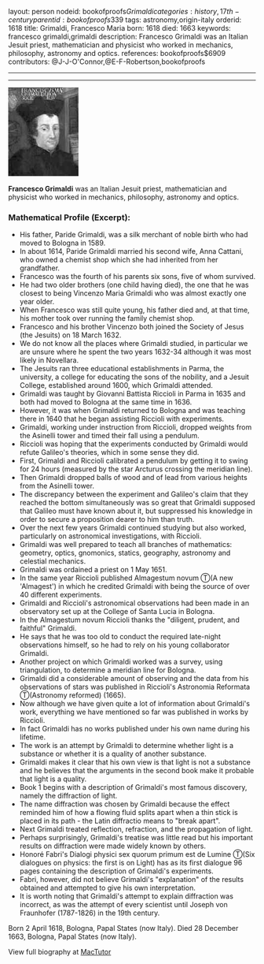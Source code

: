 layout: person
nodeid: bookofproofs$Grimaldi
categories: history,17th-century
parentid: bookofproofs$339
tags: astronomy,origin-italy
orderid: 1618
title: Grimaldi, Francesco Maria
born: 1618
died: 1663
keywords: francesco grimaldi,grimaldi
description: Francesco Grimaldi was an Italian Jesuit priest, mathematician and physicist who worked in mechanics, philosophy, astronomy and optics.
references: bookofproofs$6909
contributors: @J-J-O'Connor,@E-F-Robertson,bookofproofs

---



---

![Grimaldi.jpg](https://github.com/bookofproofs/bookofproofs.github.io/blob/main/_sources/_assets/images/portraits/Grimaldi.jpg?raw=true)

**Francesco Grimaldi** was an Italian Jesuit priest, mathematician and physicist who worked in mechanics, philosophy, astronomy and optics.

### Mathematical Profile (Excerpt):
* His father, Paride Grimaldi, was a silk merchant of noble birth who had moved to Bologna in 1589.
* In about 1614, Paride Grimaldi married his second wife, Anna Cattani, who owned a chemist shop which she had inherited from her grandfather.
* Francesco was the fourth of his parents six sons, five of whom survived.
* He had two older brothers (one child having died), the one that he was closest to being Vincenzo Maria Grimaldi who was almost exactly one year older.
* When Francesco was still quite young, his father died and, at that time, his mother took over running the family chemist shop.
* Francesco and his brother Vincenzo both joined the Society of Jesus (the Jesuits) on 18 March 1632.
* We do not know all the places where Grimaldi studied, in particular we are unsure where he spent the two years 1632-34 although it was most likely in Novellara.
* The Jesuits ran three educational establishments in Parma, the university, a college for educating the sons of the nobility, and a Jesuit College, established around 1600, which Grimaldi attended.
* Grimaldi was taught by Giovanni Battista Riccioli in Parma in 1635 and both had moved to Bologna at the same time in 1636.
* However, it was when Grimaldi returned to Bologna and was teaching there in 1640 that he began assisting Riccioli with experiments.
* Grimaldi, working under instruction from Riccioli, dropped weights from the Asinelli tower and timed their fall using a pendulum.
* Riccioli was hoping that the experiments conducted by Grimaldi would refute Galileo's theories, which in some sense they did.
* First, Grimaldi and Riccioli calibrated a pendulum by getting it to swing for 24 hours (measured by the star Arcturus crossing the meridian line).
* Then Grimaldi dropped balls of wood and of lead from various heights from the Asinelli tower.
* The discrepancy between the experiment and Galileo's claim that they reached the bottom simultaneously was so great that Grimaldi supposed that Galileo must have known about it, but suppressed his knowledge in order to secure a proposition dearer to him than truth.
* Over the next few years Grimaldi continued studying but also worked, particularly on astronomical investigations, with Riccioli.
* Grimaldi was well prepared to teach all branches of mathematics: geometry, optics, gnomonics, statics, geography, astronomy and celestial mechanics.
* Grimaldi was ordained a priest on 1 May 1651.
* In the same year Riccioli published Almagestum novum Ⓣ(A new 'Almagest') in which he credited Grimaldi with being the source of over 40 different experiments.
* Grimaldi and Riccioli's astronomical observations had been made in an observatory set up at the College of Santa Lucia in Bologna.
* In the Almagestum novum Riccioli thanks the "diligent, prudent, and faithful" Grimaldi.
* He says that he was too old to conduct the required late-night observations himself, so he had to rely on his young collaborator Grimaldi.
* Another project on which Grimaldi worked was a survey, using triangulation, to determine a meridian line for Bologna.
* Grimaldi did a considerable amount of observing and the data from his observations of stars was published in Riccioli's Astronomia Reformata Ⓣ(Astronomy reformed) (1665).
* Now although we have given quite a lot of information about Grimaldi's work, everything we have mentioned so far was published in works by Riccioli.
* In fact Grimaldi has no works published under his own name during his lifetime.
* The work is an attempt by Grimaldi to determine whether light is a substance or whether it is a quality of another substance.
* Grimaldi makes it clear that his own view is that light is not a substance and he believes that the arguments in the second book make it probable that light is a quality.
* Book 1 begins with a description of Grimaldi's most famous discovery, namely the diffraction of light.
* The name diffraction was chosen by Grimaldi because the effect reminded him of how a flowing fluid splits apart when a thin stick is placed in its path - the Latin diffractio means to "break apart".
* Next Grimaldi treated reflection, refraction, and the propagation of light.
* Perhaps surprisingly, Grimaldi's treatise was little read but his important results on diffraction were made widely known by others.
* Honoré Fabri's Dialogi physici sex quorum primum est de Lumine Ⓣ(Six dialogues on physics: the first is on Light) has as its first dialogue 96 pages containing the description of Grimaldi's experiments.
* Fabri, however, did not believe Grimaldi's "explanation" of the results obtained and attempted to give his own interpretation.
* It is worth noting that Grimaldi's attempt to explain diffraction was incorrect, as was the attempt of every scientist until Joseph von Fraunhofer (1787-1826) in the 19th  century.

Born 2 April 1618, Bologna, Papal States (now Italy). Died 28 December 1663, Bologna, Papal States (now Italy).

View full biography at [MacTutor](https://mathshistory.st-andrews.ac.uk/Biographies/Grimaldi/)
